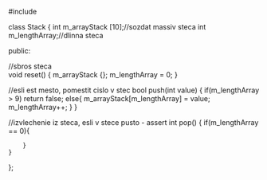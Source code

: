 #include <iostream>

class Stack
{
    int m_arrayStack [10];//sozdat massiv steca
    int m_lengthArray;//dlinna steca
    
public:
  
//sbros steca  
    void reset()
    {
        m_arrayStack {};
        m_lengthArray = 0;
    }
    
//esli est mesto, pomestit cislo v stec
    bool push(int value)
    {
        if(m_lengthArray > 9)
            return false;
        else{
            m_arrayStack[m_lengthArray] = value;
            m_lengthArray++;
        }
    }
    
//izvlechenie iz steca, esli v stece pusto - assert
    int pop()
    {
        if(m_lengthArray == 0){
            
        }
    }
    
};
